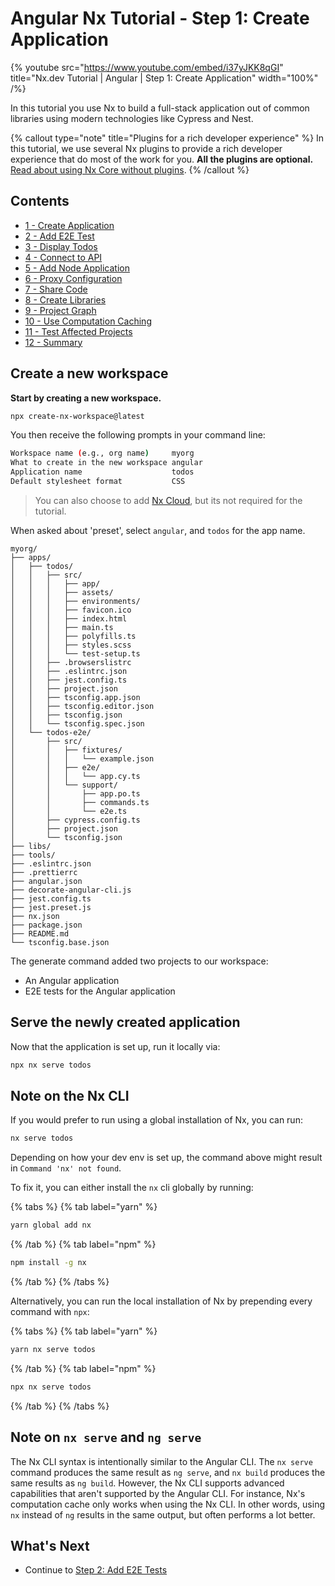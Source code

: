 # Angular Nx Tutorial - Step 1: Create Application

{% youtube
src="https://www.youtube.com/embed/i37yJKK8qGI"
title="Nx.dev Tutorial | Angular | Step 1: Create Application"
width="100%" /%}

In this tutorial you use Nx to build a full-stack application out of common libraries using modern technologies like Cypress and Nest.

{% callout type="note" title="Plugins for a rich developer experience" %}
In this tutorial, we use several Nx plugins to provide a rich developer experience that do most of the work for you. **All the plugins are optional.** [Read about using Nx Core without plugins](/getting-started/nx-core).
{% /callout %}

## Contents

- [1 - Create Application](/angular-tutorial/01-create-application)
- [2 - Add E2E Test](/angular-tutorial/02-add-e2e-test)
- [3 - Display Todos](/angular-tutorial/03-display-todos)
- [4 - Connect to API](/angular-tutorial/04-connect-to-api)
- [5 - Add Node Application](/angular-tutorial/05-add-node-app)
- [6 - Proxy Configuration](/angular-tutorial/06-proxy)
- [7 - Share Code](/angular-tutorial/07-share-code)
- [8 - Create Libraries](/angular-tutorial/08-create-libs)
- [9 - Project Graph](/angular-tutorial/09-dep-graph)
- [10 - Use Computation Caching](/angular-tutorial/10-computation-caching)
- [11 - Test Affected Projects](/angular-tutorial/11-test-affected-projects)
- [12 - Summary](/angular-tutorial/12-summary)
## Create a new workspace

**Start by creating a new workspace.**

```bash
npx create-nx-workspace@latest
```

You then receive the following prompts in your command line:

```bash
Workspace name (e.g., org name)     myorg
What to create in the new workspace angular
Application name                    todos
Default stylesheet format           CSS
```

> You can also choose to add [Nx Cloud](https://nx.app), but its not required for the tutorial.

When asked about 'preset', select `angular`, and `todos` for the app name.

```treeview
myorg/
├── apps/
│   ├── todos/
│   │   ├── src/
│   │   │   ├── app/
│   │   │   ├── assets/
│   │   │   ├── environments/
│   │   │   ├── favicon.ico
│   │   │   ├── index.html
│   │   │   ├── main.ts
│   │   │   ├── polyfills.ts
│   │   │   ├── styles.scss
│   │   │   └── test-setup.ts
│   │   ├── .browserslistrc
│   │   ├── .eslintrc.json
│   │   ├── jest.config.ts
│   │   ├── project.json
│   │   ├── tsconfig.app.json
│   │   ├── tsconfig.editor.json
│   │   ├── tsconfig.json
│   │   └── tsconfig.spec.json
│   └── todos-e2e/
│       ├── src/
│       │   ├── fixtures/
│       │   │   └── example.json
│       │   ├── e2e/
│       │   │   └── app.cy.ts
│       │   └── support/
│       │       ├── app.po.ts
│       │       ├── commands.ts
│       │       └── e2e.ts
│       ├── cypress.config.ts
│       ├── project.json
│       └── tsconfig.json
├── libs/
├── tools/
├── .eslintrc.json
├── .prettierrc
├── angular.json
├── decorate-angular-cli.js
├── jest.config.ts
├── jest.preset.js
├── nx.json
├── package.json
├── README.md
└── tsconfig.base.json
```

The generate command added two projects to our workspace:

- An Angular application
- E2E tests for the Angular application

## Serve the newly created application

Now that the application is set up, run it locally via:

```bash
npx nx serve todos
```

## Note on the Nx CLI

If you would prefer to run using a global installation of Nx, you can run:

```bash
nx serve todos
```

Depending on how your dev env is set up, the command above might result in `Command 'nx' not found`.

To fix it, you can either install the `nx` cli globally by running:

{% tabs %}
{% tab label="yarn" %}

```bash
yarn global add nx
```

{% /tab %}
{% tab label="npm" %}

```bash
npm install -g nx
```

{% /tab %}
{% /tabs %}

Alternatively, you can run the local installation of Nx by prepending every command with `npx`:

{% tabs %}
{% tab label="yarn" %}

```bash
yarn nx serve todos
```

{% /tab %}
{% tab label="npm" %}

```bash
npx nx serve todos
```

{% /tab %}
{% /tabs %}

## Note on `nx serve` and `ng serve`

The Nx CLI syntax is intentionally similar to the Angular CLI. The `nx serve` command
produces the same result as `ng serve`, and `nx build` produces the same results as `ng build`. However, the Nx CLI
supports advanced capabilities that aren't supported by the Angular CLI. For instance, Nx's computation cache only
works when using the Nx CLI. In other words, using `nx` instead of `ng` results in the same output, but often performs
a lot better.

## What's Next

- Continue to [Step 2: Add E2E Tests](/angular-tutorial/02-add-e2e-test)
